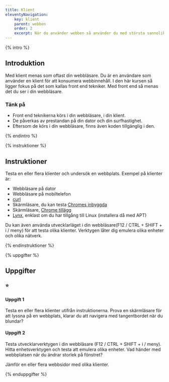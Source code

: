 ```yaml
---
title: Klient
eleventyNavigation:
    key: klient
    parent: webben
    order: 2
    excerpt: När du använder webben så använder du med största sannolikhet någon form av klient, men vad är en klient?
---
```


{% intro %}

## Introduktion

Med klient menas som oftast din webbläsare. Du är en användare som använder en
klient för att konsumera webbinnehåll.
I den här kursen så ligger fokus på det som kallas front end tekniker. Med front end
så menas det du ser i din webbläsare.

### Tänk på

-   Front end teknikerna körs i din webbläsare, i din klient.
-   De påverkas av prestandan på din dator och din surfhastighet.
-   Eftersom de körs i din webbläsare, finns även koden tillgänglig i den.

{% endintro %}

{% instruktioner %}

## Instruktioner

Testa en eller flera klienter och undersök en webbplats. Exempel på klienter är:

-   Webbläsare på dator
-   Webbläsare på mobiltelefon
-   [curl](https://curl.se/)
-   Skärmläsare, du kan testa [Chromes inbyggda](https://support.google.com/accessibility/answer/7031755?hl=en)
- Skärmläsare, [Chrome tillägg](https://chrome.google.com/webstore/detail/screen-reader/kgejglhpjiefppelpmljglcjbhoiplfn)
-   [Lynx](https://lynx.invisible-island.net/), enklast om du har tillgång till Linux (installera då med APT)

Du kan även använda utvecklarläget i din webbläsare(F12 / CTRL + SHIFT + i / meny) för att testa olika klienter. Verktygen låter dig emulera olika enheter och olika nätverk.

{% endinstruktioner %}

{% uppgifter %}

## Uppgifter

### ⭐

#### Uppgift 1

Testa en eller flera klienter utifrån instruktionerna. Prova en skärmläsare för att lyssna på en webbplats, klarar du att navigera med tangentbordet när du blundar?

#### Uppgift 2

Testa utvecklarverktygen i din webbläsare (F12 / CTRL + SHIFT + i / meny).
Hitta enhetsverktygen och testa att emulera olika enheter. Vad händer med webbplatsen när du ändrar storlek på fönstret?

Jämför en eller flera webbsidor med olika klienter.

{% enduppgifter %}
